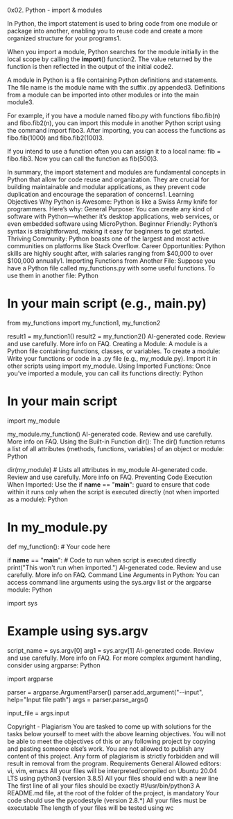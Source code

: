 0x02. Python - import & modules

In Python, the import statement is used to bring code from one module or package into another, enabling you to reuse code and create a more organized structure for your programs1.

When you import a module, Python searches for the module initially in the local scope by calling the __import__() function2. The value returned by the function is then reflected in the output of the initial code2.

A module in Python is a file containing Python definitions and statements. The file name is the module name with the suffix .py appended3. Definitions from a module can be imported into other modules or into the main module3.

For example, if you have a module named fibo.py with functions fibo.fib(n) and fibo.fib2(n), you can import this module in another Python script using the command import fibo3. After importing, you can access the functions as fibo.fib(1000) and fibo.fib2(100)3.

If you intend to use a function often you can assign it to a local name: fib = fibo.fib3. Now you can call the function as fib(500)3.

In summary, the import statement and modules are fundamental concepts in Python that allow for code reuse and organization. They are crucial for building maintainable and modular applications, as they prevent code duplication and encourage the separation of concerns1.
Learning Objectives
Why Python is Awesome:
Python is like a Swiss Army knife for programmers. Here’s why:
General Purpose: You can create any kind of software with Python—whether it’s desktop applications, web services, or even embedded software using MicroPython.
Beginner Friendly: Python’s syntax is straightforward, making it easy for beginners to get started.
Thriving Community: Python boasts one of the largest and most active communities on platforms like Stack Overflow.
Career Opportunities: Python skills are highly sought after, with salaries ranging from $40,000 to over $100,000 annually1.
Importing Functions from Another File:
Suppose you have a Python file called my_functions.py with some useful functions. To use them in another file:
Python

# In your main script (e.g., main.py)
from my_functions import my_function1, my_function2

result1 = my_function1()
result2 = my_function2()
AI-generated code. Review and use carefully. More info on FAQ.
Creating a Module:
A module is a Python file containing functions, classes, or variables. To create a module:
Write your functions or code in a .py file (e.g., my_module.py).
Import it in other scripts using import my_module.
Using Imported Functions:
Once you’ve imported a module, you can call its functions directly:
Python

# In your main script
import my_module

my_module.my_function()
AI-generated code. Review and use carefully. More info on FAQ.
Using the Built-in Function dir():
The dir() function returns a list of all attributes (methods, functions, variables) of an object or module:
Python

dir(my_module)  # Lists all attributes in my_module
AI-generated code. Review and use carefully. More info on FAQ.
Preventing Code Execution When Imported:
Use the if __name__ == "__main__": guard to ensure that code within it runs only when the script is executed directly (not when imported as a module):
Python

# In my_module.py
def my_function():
    # Your code here

if __name__ == "__main__":
    # Code to run when script is executed directly
    print("This won't run when imported.")
AI-generated code. Review and use carefully. More info on FAQ.
Command Line Arguments in Python:
You can access command line arguments using the sys.argv list or the argparse module:
Python

import sys

# Example using sys.argv
script_name = sys.argv[0]
arg1 = sys.argv[1]
AI-generated code. Review and use carefully. More info on FAQ.
For more complex argument handling, consider using argparse:
Python

import argparse

parser = argparse.ArgumentParser()
parser.add_argument("--input", help="Input file path")
args = parser.parse_args()

input_file = args.input

Copyright - Plagiarism
You are tasked to come up with solutions for the tasks below yourself to meet with the above learning objectives.
You will not be able to meet the objectives of this or any following project by copying and pasting someone else’s work.
You are not allowed to publish any content of this project.
Any form of plagiarism is strictly forbidden and will result in removal from the program.
Requirements
General
Allowed editors: vi, vim, emacs
All your files will be interpreted/compiled on Ubuntu 20.04 LTS using python3 (version 3.8.5)
All your files should end with a new line
The first line of all your files should be exactly #!/usr/bin/python3
A README.md file, at the root of the folder of the project, is mandatory
Your code should use the pycodestyle (version 2.8.*)
All your files must be executable
The length of your files will be tested using wc

